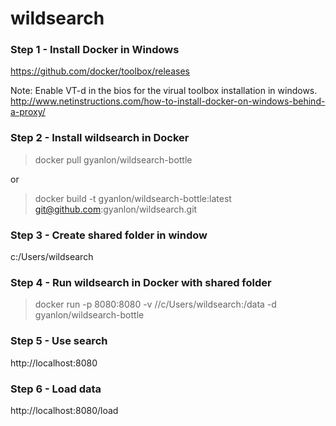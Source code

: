 # wildsearch


### Step 1 - Install Docker in Windows
https://github.com/docker/toolbox/releases

Note:
Enable VT-d in the bios for the virual toolbox installation in windows. 
http://www.netinstructions.com/how-to-install-docker-on-windows-behind-a-proxy/


### Step 2 - Install wildsearch in Docker
> docker pull gyanlon/wildsearch-bottle

or

> docker build -t gyanlon/wildsearch-bottle:latest git@github.com:gyanlon/wildsearch.git

### Step 3 - Create shared folder in window
c:/Users/wildsearch

### Step 4 - Run wildsearch in Docker with shared folder
> docker run -p 8080:8080 -v //c/Users/wildsearch:/data -d gyanlon/wildsearch-bottle

### Step 5 - Use search
http://localhost:8080

### Step 6 - Load data
http://localhost:8080/load
